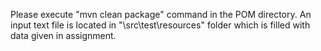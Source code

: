 Please execute "mvn clean package" command in the POM directory.
An input text file is located in "\src\test\resources" folder which is filled with data given in assignment. 
